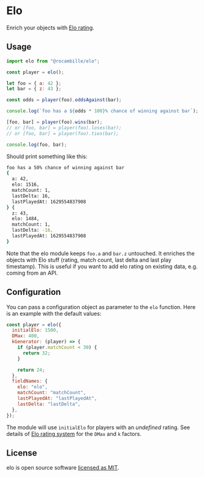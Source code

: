 # Elo

Enrich your objects with [Elo rating](https://en.wikipedia.org/wiki/Elo_rating_system).

## Usage

```js
import elo from "@rocambille/elo";

const player = elo();

let foo = { a: 42 };
let bar = { z: 43 };

const odds = player(foo).oddsAgainst(bar);

console.log(`foo has a ${odds * 100}% chance of winning against bar`);

[foo, bar] = player(foo).wins(bar);
// or [foo, bar] = player(foo).loses(bar);
// or [foo, bar] = player(foo).ties(bar);

console.log(foo, bar);
```

Should print something like this:

```bash
foo has a 50% chance of winning against bar
{
  a: 42,
  elo: 1516,
  matchCount: 1,
  lastDelta: 16,
  lastPlayedAt: 1629554837908
} {
  z: 43,
  elo: 1484,
  matchCount: 1,
  lastDelta: -16,
  lastPlayedAt: 1629554837908
}
```

Note that the elo module keeps `foo.a` and `bar.z` untouched.
It enriches the objects with Elo stuff (rating, match count, last delta and last play timestamp).
This is useful if you want to add elo rating on existing data, e.g. coming from an API.

## Configuration

You can pass a configuration object as parameter to the `elo` function.
Here is an example with the default values:

```js
const player = elo({
  initialElo: 1500,
  DMax: 400,
  kGenerator: (player) => {
    if (player.matchCount < 30) {
      return 32;
    }

    return 24;
  },
  fieldNames: {
    elo: "elo",
    matchCount: "matchCount",
    lastPlayedAt: "lastPlayedAt",
    lastDelta: "lastDelta",
  },
});
```

The module will use `initialElo` for players with an _undefined_ rating.
See details of [Elo rating system](https://en.wikipedia.org/wiki/Elo_rating_system) for the `DMax` and `k` factors.

## License

elo is open source software [licensed as MIT](https://github.com/rocambille/elo/blob/main/LICENSE).
